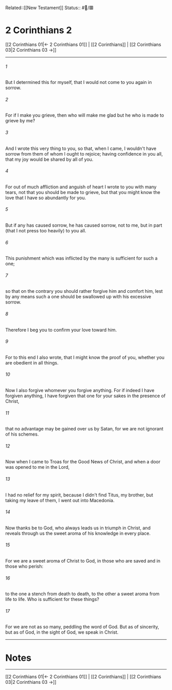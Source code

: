 Related::[[New Testament]]
Status:: #📖/🟥
# 2 Corinthians 2

[[2 Corinthians 01|← 2 Corinthians 01]] | [[2 Corinthians]] | [[2 Corinthians 03|2 Corinthians 03 →]]
***



###### 1 
But I determined this for myself, that I would not come to you again in sorrow. 

###### 2 
For if I make you grieve, then who will make me glad but he who is made to grieve by me? 

###### 3 
And I wrote this very thing to you, so that, when I came, I wouldn't have sorrow from them of whom I ought to rejoice; having confidence in you all, that my joy would be shared by all of you. 

###### 4 
For out of much affliction and anguish of heart I wrote to you with many tears, not that you should be made to grieve, but that you might know the love that I have so abundantly for you. 

###### 5 
But if any has caused sorrow, he has caused sorrow, not to me, but in part (that I not press too heavily) to you all. 

###### 6 
This punishment which was inflicted by the many is sufficient for such a one; 

###### 7 
so that on the contrary you should rather forgive him and comfort him, lest by any means such a one should be swallowed up with his excessive sorrow. 

###### 8 
Therefore I beg you to confirm your love toward him. 

###### 9 
For to this end I also wrote, that I might know the proof of you, whether you are obedient in all things. 

###### 10 
Now I also forgive whomever you forgive anything. For if indeed I have forgiven anything, I have forgiven that one for your sakes in the presence of Christ, 

###### 11 
that no advantage may be gained over us by Satan, for we are not ignorant of his schemes. 

###### 12 
Now when I came to Troas for the Good News of Christ, and when a door was opened to me in the Lord, 

###### 13 
I had no relief for my spirit, because I didn't find Titus, my brother, but taking my leave of them, I went out into Macedonia. 

###### 14 
Now thanks be to God, who always leads us in triumph in Christ, and reveals through us the sweet aroma of his knowledge in every place. 

###### 15 
For we are a sweet aroma of Christ to God, in those who are saved and in those who perish: 

###### 16 
to the one a stench from death to death, to the other a sweet aroma from life to life. Who is sufficient for these things? 

###### 17 
For we are not as so many, peddling the word of God. But as of sincerity, but as of God, in the sight of God, we speak in Christ.

---
# Notes


***
[[2 Corinthians 01|← 2 Corinthians 01]] | [[2 Corinthians]] | [[2 Corinthians 03|2 Corinthians 03 →]]
